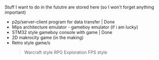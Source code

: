 Stuff I want to do in the fututre are stored here (so I won't forget anything important)

* p2p/server-client program for data transfer | Done
* Mips architecture emulator - gameboy emulator (if i am lucky)
* STM32 style gameboy console with game | Done
* 2D makrocity game (in the making)
* Retro style game/s
  > Warcraft style RPG
  > Exploration FPS style
